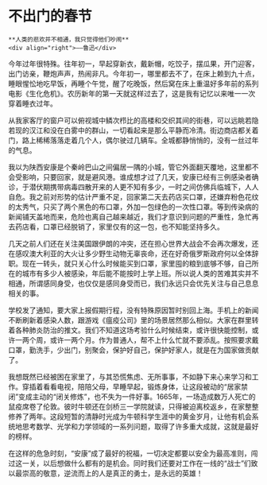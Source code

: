 # 不出门的春节

```admonish note 
**人类的悲欢并不相通，我只觉得他们吵闹**   
<div align="right">——鲁迅</div>
```

今年过年很特殊。往年初一，早起穿新衣，戴新帽，吃饺子，摆瓜果，开门迎客，出门访亲，鞭炮声声，热闹非凡。今年初一，哪里都去不了，在床上赖到九十点，睡眼惺忪地吃早饭，再睡个午觉，醒了吃晚饭，然后窝在床上重温好多年前的系列电影《生化危机》。农历新年的第一天就这样过去了，这是我有记忆以来唯一一次穿着睡衣过年。

从我家客厅的窗户可以俯视城中鳞次栉比的高楼和交织其间的街巷，可以远眺若隐若现的汉江和没在白雾中的群山，一切看起来是那么平静而冷清。街边商店都关着门，路上稀稀落落走着几个人，偶尔驶过几辆车。全城都静悄悄的，没有一丝过年的气息。

我以为陕西安康是个秦岭巴山之间偏居一隅的小城，管它外面翻天覆地，这里都不会受影响，只要回家，就是避风港。谁成想才过了几天，安康已经有三例感染者确诊，于潜伏期携带病毒四散开来的人更不知有多少，一时之间仿佛兵临城下，人人自危。我之前对形势的估计严重不足，回家第二天去药店买口罩，还嫌弃粉色花纹的太秀气，只买了两个黑色的布口罩，外加一包绿色的一次性口罩。等到传染病的新闻铺天盖地而来，危险也离自己越来越近，我们才意识到问题的严重性，急忙再去药店看，口罩已经脱销了，家里仅有的这一包，也不知能坚持多久。

几天之前人们还在关注美国跟伊朗的冲突，还在担心世界大战会不会再次爆发，还在感叹澳大利亚的大火让多少野生动物无辜丧命，还在好奇俄罗斯政府何以全体辞职。现在一转头，就只关心什么时候能买到口罩，家里囤的粮到底够不够，自己所在的城市有多少人被感染，年后能不能按时上学上班。所以说人类的苦难其实并不相通，所谓感同身受，也仅仅是感同身受而已，我们永远只会优先关注与自己息息相关的事。

学校发了通知，要大家上报假期行程，没有特殊原因暂时别回上海。手机上的新闻不断刷新着感染人数，跟游戏《瘟疫公司》里的场景居然那么相似。大家在群里转着各种肺炎防治的推文。我们不知道这场考验什么时候结束，或许很快能控制，或许一两个周，或许一两个月。作为普通人，帮不上什么忙就不要添乱。按照要求戴口罩，勤洗手，少出门，别聚会，保护好自己，保护好家人，就是在为国家做贡献了。

我想既然已经被困在家里了，与其恐慌焦虑、无所事事，不如静下来心来学习和工作。穿插着看看电视，陪陪父母，早睡早起，锻炼身体，让这段被动的“居家禁闭”变成主动的“闭关修炼”，也不失为一件好事。1665年，一场造成数万人死亡的鼠疫席卷了伦敦。彼时牛顿还在剑桥三一学院就读，只得被迫离校返乡，在家整整修养了两年。这段短暂的清静时光成为牛顿科学生涯中的黄金岁月，让他有机会系统地思考数学、光学和力学领域的一系列问题，取得了许多重大成就，这就是最好的榜样。

在这样的危急时刻，“安康”成了最好的祝福，一切决定都要以安全为最高准则，闯过这一关，以后想做什么都有的是机会。同时我们还要对工作在一线的“战士”们致以最崇高的敬意，逆流而上的人是真正的勇士，是永远的英雄！

